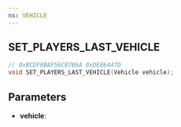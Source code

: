 ```yaml
---
ns: VEHICLE
---
```

## SET_PLAYERS_LAST_VEHICLE

```c
// 0xBCDF8BAF56C87B6A 0xDE86447D
void SET_PLAYERS_LAST_VEHICLE(Vehicle vehicle);
```


## Parameters
* **vehicle**: 

